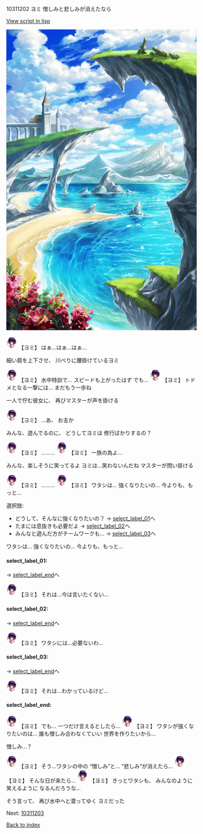 10311202 ヨミ 憎しみと悲しみが消えたなら

[View script in lisp](../scripts/10311202.txt)

![lake.png](../images/backgrounds/lake.png)

<img src="../images/units/103111.png" alt="103111.png" height="34"/>
【ヨミ】
はぁ…はぁ…はぁ…

細い肩を上下させ、
川べりに腰掛けているヨミ

<img src="../images/units/103111.png" alt="103111.png" height="34"/>
【ヨミ】
水中特訓で…
スピードも上がったはず
でも…

<img src="../images/units/103111.png" alt="103111.png" height="34"/>
【ヨミ】
トドメとなる一撃には…
まだもう一歩ね

一人で佇む彼女に、
再びマスターが声を掛ける

<img src="../images/units/103111.png" alt="103111.png" height="34"/>
【ヨミ】
…あ、
お主か

みんな、遊んでるのに、
どうしてヨミは
修行ばかりするの？

<img src="../images/units/103111.png" alt="103111.png" height="34"/>
【ヨミ】
………

<img src="../images/units/103111.png" alt="103111.png" height="34"/>
【ヨミ】
一族の為よ…

みんな、楽しそうに笑ってるよ
ヨミは…笑わないんだね
マスターが問い掛ける

<img src="../images/units/103111.png" alt="103111.png" height="34"/>
【ヨミ】
………

<img src="../images/units/103111.png" alt="103111.png" height="34"/>
【ヨミ】
ワタシは…
強くなりたいの…
今よりも、もっと…

選択肢:
- どうして、そんなに強くなりたいの？ → [select_label_01](#select_label_01)へ
- たまには息抜きも必要だよ → [select_label_02](#select_label_02)へ
- みんなと遊んだ方がチームワークも… → [select_label_03](#select_label_03)へ

ワタシは…
強くなりたいの…
今よりも、もっと…

#### select_label_01:
 → [select_label_end](#select_label_end)へ

<img src="../images/units/103111.png" alt="103111.png" height="34"/>
【ヨミ】
それは…今は言いたくない…

#### select_label_02:
 → [select_label_end](#select_label_end)へ

<img src="../images/units/103111.png" alt="103111.png" height="34"/>
【ヨミ】
ワタシには…必要ないわ…

#### select_label_03:
 → [select_label_end](#select_label_end)へ

<img src="../images/units/103111.png" alt="103111.png" height="34"/>
【ヨミ】
それは…わかっているけど…

#### select_label_end:

<img src="../images/units/103111.png" alt="103111.png" height="34"/>
【ヨミ】
でも…
一つだけ言えるとしたら…

<img src="../images/units/103111.png" alt="103111.png" height="34"/>
【ヨミ】
ワタシが強くなりたいのは…
誰も憎しみ合わなくていい
世界を作りたいから…

憎しみ…？

<img src="../images/units/103111.png" alt="103111.png" height="34"/>
【ヨミ】
そう…ワタシの中の
“憎しみ”と…
“悲しみ”が消えたら…

<img src="../images/units/103111.png" alt="103111.png" height="34"/>
【ヨミ】
そんな日が来たら…

<img src="../images/units/103111.png" alt="103111.png" height="34"/>
【ヨミ】
きっとワタシも、
みんなのように笑えるように
なるんだろうな…

そう言って、
再び水中へと潜ってゆく
ヨミだった

Next: [10311203](10311203.md)

[Back to index](index.md)
